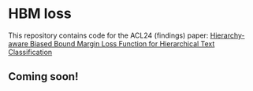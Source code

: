 # HBM loss

This repository contains code for the ACL24 (findings) paper: [Hierarchy-aware Biased Bound Margin Loss Function for Hierarchical Text Classification
]()

## Coming soon!
